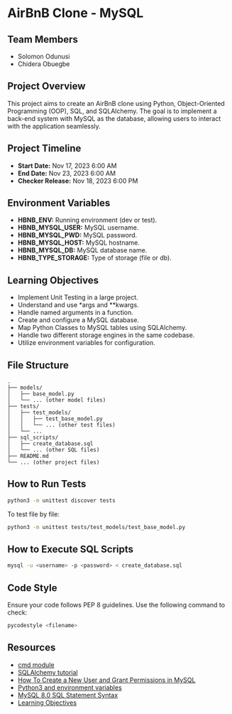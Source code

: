 # AirBnB Clone - MySQL

## Team Members
- Solomon Odunusi
- Chidera Obuegbe

## Project Overview
This project aims to create an AirBnB clone using Python, Object-Oriented Programming (OOP), SQL, and SQLAlchemy. The goal is to implement a back-end system with MySQL as the database, allowing users to interact with the application seamlessly.

## Project Timeline
- **Start Date:** Nov 17, 2023 6:00 AM
- **End Date:** Nov 23, 2023 6:00 AM
- **Checker Release:** Nov 18, 2023 6:00 PM

## Environment Variables
- **HBNB_ENV:** Running environment (dev or test).
- **HBNB_MYSQL_USER:** MySQL username.
- **HBNB_MYSQL_PWD:** MySQL password.
- **HBNB_MYSQL_HOST:** MySQL hostname.
- **HBNB_MYSQL_DB:** MySQL database name.
- **HBNB_TYPE_STORAGE:** Type of storage (file or db).

## Learning Objectives
- Implement Unit Testing in a large project.
- Understand and use *args and **kwargs.
- Handle named arguments in a function.
- Create and configure a MySQL database.
- Map Python Classes to MySQL tables using SQLAlchemy.
- Handle two different storage engines in the same codebase.
- Utilize environment variables for configuration.

## File Structure
```
.
├── models/
│   ├── base_model.py
│   └── ... (other model files)
├── tests/
│   ├── test_models/
│   │   ├── test_base_model.py
│   │   └── ... (other test files)
│   └── ...
├── sql_scripts/
│   ├── create_database.sql
│   └── ... (other SQL files)
├── README.md
└── ... (other project files)
```

## How to Run Tests
```bash
python3 -m unittest discover tests
```
To test file by file:
```bash
python3 -m unittest tests/test_models/test_base_model.py
```

## How to Execute SQL Scripts
```bash
mysql -u <username> -p <password> < create_database.sql
```

## Code Style
Ensure your code follows PEP 8 guidelines. Use the following command to check:
```bash
pycodestyle <filename>
```

## Resources
- [cmd module](link-to-cmd-module)
- [SQLAlchemy tutorial](link-to-sqlalchemy-tutorial)
- [How To Create a New User and Grant Permissions in MySQL](link-to-mysql-tutorial)
- [Python3 and environment variables](link-to-python-env-tutorial)
- [MySQL 8.0 SQL Statement Syntax](link-to-mysql-syntax)
- [Learning Objectives](link-to-learning-objectives)
